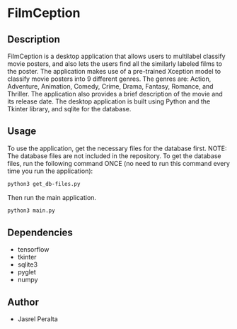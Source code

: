 # FilmCeption

## Description

FilmCeption is a desktop application that allows users to multilabel classify movie posters, and also lets the users find all the similarly labeled films to the poster. The application makes use of a pre-trained Xception model to classify movie posters into 9 different genres. The genres are: Action, Adventure, Animation, Comedy, Crime, Drama, Fantasy, Romance, and Thriller. The application also provides a brief description of the movie and its release date. The desktop application is built using Python and the Tkinter library, and sqlite for the database.

## Usage

To use the application, get the necessary files for the database first. NOTE: The database files are not included in the repository. To get the database files, run the following command ONCE (no need to run this command every time you run the application):

```bash
python3 get_db-files.py
```

Then run the main application.

```bash
python3 main.py
```

## Dependencies

- tensorflow
- tkinter
- sqlite3
- pyglet
- numpy

## Author

- Jasrel Peralta
